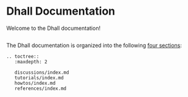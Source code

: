 Dhall Documentation
===================

Welcome to the Dhall documentation!

``` important:: This is a work in progress
```

The Dhall documentation is organized into the following [four sections][documentation]:

```eval_rst
.. toctree::
   :maxdepth: 2

   discussions/index.md
   tutorials/index.md
   howtos/index.md
   references/index.md
```

[documentation]: https://www.divio.com/en/blog/documentation/
